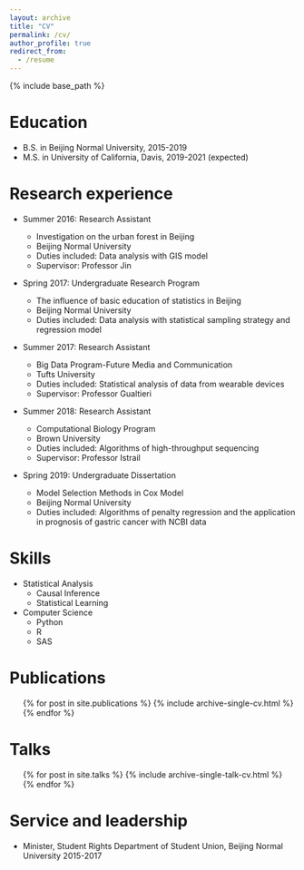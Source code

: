 ```yaml
---
layout: archive
title: "CV"
permalink: /cv/
author_profile: true
redirect_from:
  - /resume
---
```


{% include base_path %}

Education
======
* B.S. in Beijing Normal University, 2015-2019
* M.S. in University of California, Davis, 2019-2021 (expected)

Research experience
======
* Summer 2016: Research Assistant
  * Investigation on the urban forest in Beijing
  * Beijing Normal University
  * Duties included: Data analysis with GIS model
  * Supervisor: Professor Jin
  
* Spring 2017: Undergraduate Research Program
  * The influence of basic education of statistics in Beijing
  * Beijing Normal University
  * Duties included: Data analysis with statistical sampling strategy and regression model

* Summer 2017: Research Assistant
  * Big Data Program-Future Media and Communication
  * Tufts University
  * Duties included: Statistical analysis of data from wearable devices
  * Supervisor: Professor Gualtieri

* Summer 2018: Research Assistant
  * Computational Biology Program
  * Brown University
  * Duties included: Algorithms of high-throughput sequencing
  * Supervisor: Professor Istrail

* Spring 2019: Undergraduate Dissertation
  * Model Selection Methods in Cox Model
  * Beijing Normal University
  * Duties included: Algorithms of penalty regression and the application in prognosis of gastric cancer with NCBI data
  
Skills
======
* Statistical Analysis
  * Causal Inference
  * Statistical Learning
* Computer Science
  * Python
  * R
  * SAS

Publications
======
  <ul>{% for post in site.publications %}
    {% include archive-single-cv.html %}
  {% endfor %}</ul>


Talks
======

  <ul>{% for post in site.talks %}
    {% include archive-single-talk-cv.html %}
  {% endfor %}</ul>


Service and leadership
======

* Minister, Student Rights Department of Student Union, Beijing Normal University 2015-2017
